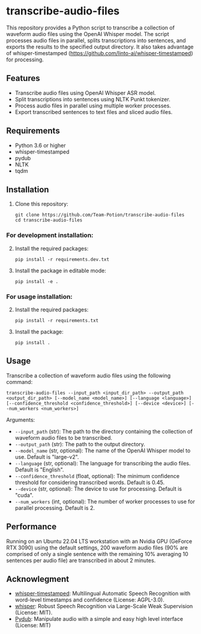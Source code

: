 # transcribe-audio-files

This repository provides a Python script to transcribe a collection of waveform audio files using the OpenAI Whisper model. The script processes audio files in parallel, splits transcriptions into sentences, and exports the results to the specified output directory. It also takes advantage of whisper-timestamped (https://github.com/linto-ai/whisper-timestamped) for processing.

## Features

- Transcribe audio files using OpenAI Whisper ASR model.
- Split transcriptions into sentences using NLTK Punkt tokenizer.
- Process audio files in parallel using multiple worker processes.
- Export transcribed sentences to text files and sliced audio files.

## Requirements

- Python 3.6 or higher
- whisper-timestamped
- pydub
- NLTK
- tqdm

## Installation

1. Clone this repository:
   ```
   git clone https://github.com/Team-Potion/transcribe-audio-files
   cd transcribe-audio-files
   ```

### For development installation:

2. Install the required packages:
   ```
   pip install -r requirements.dev.txt
   ```

3. Install the package in editable mode:
   ```
   pip install -e .
   ```

### For usage installation:

2. Install the required packages:
   ```
   pip install -r requirements.txt
   ```

3. Install the package:
   ```
   pip install .
   ```

## Usage

Transcribe a collection of waveform audio files using the following command:

```
transcribe-audio-files --input_path <input_dir_path> --output_path <output_dir_path> [--model_name <model_name>] [--language <language>] [--confidence_threshold <confidence_threshold>] [--device <device>] [--num_workers <num_workers>]
```

Arguments:

- `--input_path` (str): The path to the directory containing the collection of waveform audio files to be transcribed.
- `--output_path` (str): The path to the output directory.
- `--model_name` (str, optional): The name of the OpenAI Whisper model to use. Default is "large-v2".
- `--language` (str, optional): The language for transcribing the audio files. Default is "English".
- `--confidence_threshold` (float, optional): The minimum confidence threshold for considering transcribed words. Default is 0.45.
- `--device` (str, optional): The device to use for processing. Default is "cuda".
- `--num_workers` (int, optional): The number of worker processes to use for parallel processing. Default is 2.

## Performance

Running on an Ubuntu 22.04 LTS workstation with an Nvidia GPU (GeForce RTX 3090) using the default settings, 200 waveform audio files (90% are comprised of only a single sentence with the remaining 10% averaging 10 sentences per audio file) are transcribed in about 2 minutes.

## Acknowlegment

- [whisper-timestamped](https://github.com/linto-ai/whisper-timestamped): Multilingual Automatic Speech Recognition with word-level timestamps and confidence (License: AGPL-3.0).
- [whisper](https://github.com/openai/whisper): Robust Speech Recognition via Large-Scale Weak Supervision (License: MIT).
- [Pydub](https://github.com/jiaaro/pydub): Manipulate audio with a simple and easy high level interface (License: MIT)
